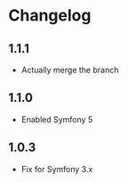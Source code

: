 # Changelog

## 1.1.1

- Actually merge the branch

## 1.1.0

- Enabled Symfony 5

## 1.0.3

- Fix for Symfony 3.x
